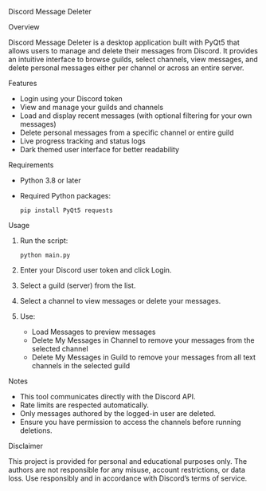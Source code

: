 Discord Message Deleter

Overview

Discord Message Deleter is a desktop application built with PyQt5 that
allows users to manage and delete their messages from Discord.
It provides an intuitive interface to browse guilds, select channels,
view messages, and delete personal messages either per channel or across
an entire server.

Features

-   Login using your Discord token
-   View and manage your guilds and channels
-   Load and display recent messages (with optional filtering for your
    own messages)
-   Delete personal messages from a specific channel or entire guild
-   Live progress tracking and status logs
-   Dark themed user interface for better readability

Requirements

-   Python 3.8 or later

-   Required Python packages:

        pip install PyQt5 requests

Usage

1.  Run the script:

        python main.py

2.  Enter your Discord user token and click Login.

3.  Select a guild (server) from the list.

4.  Select a channel to view messages or delete your messages.

5.  Use:

    -   Load Messages to preview messages
    -   Delete My Messages in Channel to remove your messages from the
        selected channel
    -   Delete My Messages in Guild to remove your messages from all
        text channels in the selected guild

Notes

-   This tool communicates directly with the Discord API.
-   Rate limits are respected automatically.
-   Only messages authored by the logged-in user are deleted.
-   Ensure you have permission to access the channels before running
    deletions.

Disclaimer

This project is provided for personal and educational purposes only.
The authors are not responsible for any misuse, account restrictions, or
data loss.
Use responsibly and in accordance with Discord’s terms of service.
